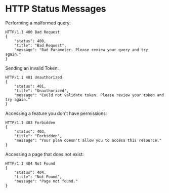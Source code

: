 # HTTP Status Messages

Performing a malformed query:

```http
HTTP/1.1 400 Bad Request
{
    "status": 400,
    "title": "Bad Request",
    "message": "Bad Parameter. Please review your query and try again."
}
```

Sending an invalid Token:

```http
HTTP/1.1 401 Unauthorized
{
    "status": 401,
    "title": "Unauthorized",
    "message": "Could not validate token. Please review your token and try again."
}
```

Accessing a feature you don't have permissions:

```http
HTTP/1.1 403 Forbidden
{
    "status": 403,
    "title": "Forbidden",
    "message": "Your plan doesn't allow you to access this resource."
}
```

Accessing a page that does not exist:

```http
HTTP/1.1 404 Not Found
{
    "status": 404,
    "title": "Not Found",
    "message": "Page not found."
}
```
